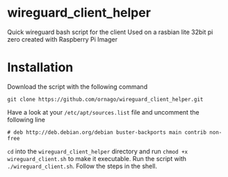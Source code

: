 # wireguard_client_helper
Quick wireguard bash script for the client
Used on a rasbian lite 32bit pi zero created with Raspberry Pi Imager


# Installation
Download the script with the following command
```
git clone https://github.com/ornago/wireguard_client_helper.git
```

Have a look at your `/etc/apt/sources.list` file and uncomment the following line
```
# deb http://deb.debian.org/debian buster-backports main contrib non-free
```

`cd` into the `wireguard_client_helper` directory and run `chmod +x wireguard_client.sh` to make it executable.
Run the script with `./wireguard_client.sh`. Follow the steps in the shell.
